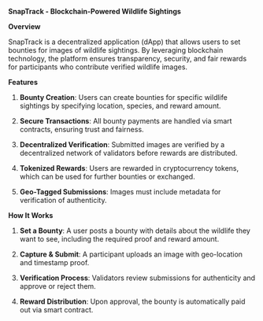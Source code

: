 **SnapTrack - Blockchain-Powered Wildlife Sightings**

**Overview**

SnapTrack is a decentralized application (dApp) that allows users to set bounties for images of wildlife sightings. By leveraging blockchain technology, the platform ensures transparency, security, and fair rewards for participants who contribute verified wildlife images.

**Features**

1.  **Bounty Creation**: Users can create bounties for specific wildlife sightings by specifying location, species, and reward amount.

2.  **Secure Transactions**: All bounty payments are handled via smart contracts, ensuring trust and fairness.

3.  **Decentralized Verification**: Submitted images are verified by a decentralized network of validators before rewards are distributed.

4.  **Tokenized Rewards**: Users are rewarded in cryptocurrency tokens, which can be used for further bounties or exchanged.

5.  **Geo-Tagged Submissions**: Images must include metadata for verification of authenticity.

**How It Works**
1.	**Set a Bounty**: A user posts a bounty with details about the wildlife they want to see, including the required proof and reward amount.

2.	**Capture & Submit**: A participant uploads an image with geo-location and timestamp proof.

3.	**Verification Process**: Validators review submissions for authenticity and approve or reject them.

4.	**Reward Distribution**: Upon approval, the bounty is automatically paid out via smart contract.
